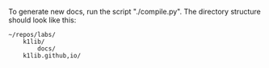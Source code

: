 To generate new docs, run the script "./compile.py". The directory structure should look like this:

```
~/repos/labs/
	k1lib/
		docs/
	k1lib.github,io/
```
